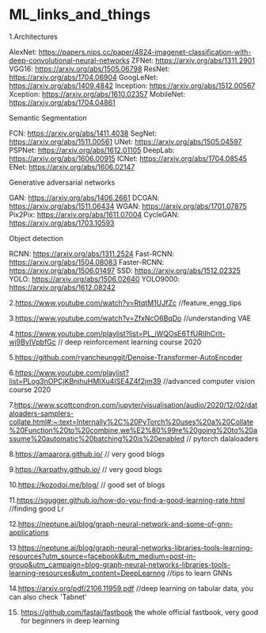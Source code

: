 # ML_links_and_things

1.Architectures

AlexNet: https://papers.nips.cc/paper/4824-imagenet-classification-with-deep-convolutional-neural-networks
ZFNet: https://arxiv.org/abs/1311.2901
VGG16: https://arxiv.org/abs/1505.06798
ResNet: https://arxiv.org/abs/1704.06904
GoogLeNet: https://arxiv.org/abs/1409.4842
Inception: https://arxiv.org/abs/1512.00567
Xception: https://arxiv.org/abs/1610.02357
MobileNet: https://arxiv.org/abs/1704.04861

Semantic Segmentation

FCN: https://arxiv.org/abs/1411.4038
SegNet: https://arxiv.org/abs/1511.00561
UNet: https://arxiv.org/abs/1505.04597
PSPNet: https://arxiv.org/abs/1612.01105
DeepLab: https://arxiv.org/abs/1606.00915
ICNet: https://arxiv.org/abs/1704.08545
ENet: https://arxiv.org/abs/1606.02147

Generative adversarial networks

GAN: https://arxiv.org/abs/1406.2661
DCGAN: https://arxiv.org/abs/1511.06434
WGAN: https://arxiv.org/abs/1701.07875
Pix2Pix: https://arxiv.org/abs/1611.07004
CycleGAN: https://arxiv.org/abs/1703.10593

Object detection

RCNN: https://arxiv.org/abs/1311.2524
Fast-RCNN: https://arxiv.org/abs/1504.08083
Faster-RCNN: https://arxiv.org/abs/1506.01497
SSD: https://arxiv.org/abs/1512.02325
YOLO: https://arxiv.org/abs/1506.02640
YOLO9000: https://arxiv.org/abs/1612.08242

2.https://www.youtube.com/watch?v=RtqtM1UJfZc //feature_engg_tips

3.https://www.youtube.com/watch?v=ZfxNcO6BqDo //understanding VAE

4.https://www.youtube.com/playlist?list=PL_iWQOsE6TfURIIhCrlt-wj9ByIVpbfGc // deep reinforcement learning course 2020

5.https://github.com/ryancheunggit/Denoise-Transformer-AutoEncoder

6.https://www.youtube.com/playlist?list=PLog3nOPCjKBnjhuHMIXu4ISE4Z4f2jm39 //advanced computer vision course 2020

7.https://www.scottcondron.com/jupyter/visualisation/audio/2020/12/02/dataloaders-samplers-collate.html#:~:text=Internally%2C%20PyTorch%20uses%20a%20Collate%20Function%20to%20combine,we%E2%80%99re%20going%20to%20assume%20automatic%20batching%20is%20enabled // pytorch dalaloaders

8.https://amaarora.github.io/ // very good blogs

9.https://karpathy.github.io/ // very good blogs

10.https://kozodoi.me/blog/ // good set of blogs

11.https://sgugger.github.io/how-do-you-find-a-good-learning-rate.html //finding good Lr

12.https://neptune.ai/blog/graph-neural-network-and-some-of-gnn-applications

13.https://neptune.ai/blog/graph-neural-networks-libraries-tools-learning-resources?utm_source=facebook&utm_medium=post-in-group&utm_campaign=blog-graph-neural-networks-libraries-tools-learning-resources&utm_content=DeepLearnng //tips to learn GNNs

14.https://arxiv.org/pdf/2106.11959.pdf //deep learning on tabular data, you can also check 'Tabnet'

15. https://github.com/fastai/fastbook the whole official fastbook, very good for beginners in deep learning
